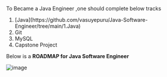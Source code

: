 To Became a Java Engineer ,one should complete below tracks 
<ol>
<li>[Java](https://github.com/vasuyepuru/Java-Software-Engineer/tree/main/1.Java)</li>
<li>Git</li>
<li>MySQL</li>
<li>Capstone Project</li>
</ol


Below is a <b>ROADMAP for Java Software Engineer</b>

![image](https://github.com/vasuyepuru/Java-Software-Engineer/assets/168894430/84e9750d-9c5a-4992-a89b-e158cbc3313c)
